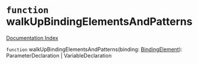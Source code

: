 # `function` walkUpBindingElementsAndPatterns

[Documentation Index](../README.md)

`function` walkUpBindingElementsAndPatterns(binding: [BindingElement](../private.interface.BindingElement/README.md)): ParameterDeclaration | VariableDeclaration